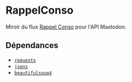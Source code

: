 # RappelConso

Miroir du flux [Rappel Conso](https://rappel.conso.gouv.fr/) pour l'API
Mastodon.

## Dépendances

- [`requests`](https://requests.readthedocs.io/en/latest/)
- [`jsons`](https://github.com/ramonhagenaars/jsons)
- [`beautifulsoup4`](https://www.crummy.com/software/BeautifulSoup/)
